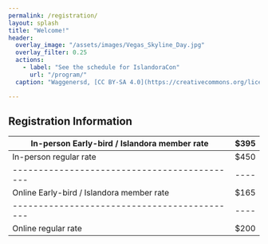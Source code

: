 ```yaml
---
permalink: /registration/
layout: splash
title: "Welcome!"
header:
  overlay_image: "/assets/images/Vegas_Skyline_Day.jpg"
  overlay_filter: 0.25
  actions:
    - label: "See the schedule for IslandoraCon" 
      url: "/program/"
  caption: "Waggenersd, [CC BY-SA 4.0](https://creativecommons.org/licenses/by-sa/4.0), via Wikimedia Commons"

---
```

## Registration Information

| In-person Early-bird / Islandora member rate | $395 |
| -------------------------------------------- | ---- |
| In-person regular rate | $450 |
| -------------------------------------------- | ---- |
| Online Early-bird / Islandora member rate | $165 |
| -------------------------------------------- | ---- |
| Online regular rate | $200 |